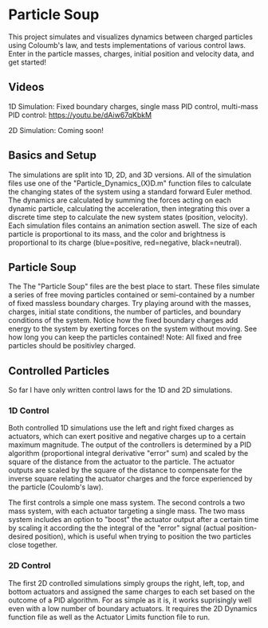 # Particle Soup
This project simulates and visualizes dynamics between charged particles using Coloumb's law, and tests implementations of various control laws. Enter in the particle masses, charges, initial position and velocity data, and get started! 
## Videos
1D Simulation: Fixed boundary charges, single mass PID control, multi-mass PID control: https://youtu.be/dAiw67qKbkM

2D Simulation: Coming soon!
## Basics and Setup
The simulations are split into 1D, 2D, and 3D versions. All of the simulation files use one of the "Particle_Dynamics_(X)D.m" function files to calculate the changing states of the system using a standard forward Euler method. The dynamics are calculated by summing the forces acting on each dynamic particle, calculating the acceleration, then integrating this over a discrete time step to calculate the new system states (position, velocity). Each simulation files contains an animation section aswell. The size of each particle is proportional to its mass, and the color and brightness is proportional to its charge (blue=positive, red=negative, black=neutral). 
## Particle Soup
The The "Particle Soup" files are the best place to start. These files simulate a series of free moving particles contained or semi-contained by a number of fixed massless boundary charges. Try playing around with the masses, charges, initial state conditions, the number of particles, and boundary conditions of the system. Notice how the fixed boundary charges add energy to the system by exerting forces on the system without moving. See how long you can keep the particles contained! Note: All fixed and free particles should be positivley charged. 
## Controlled Particles
So far I have only written control laws for the 1D and 2D simulations. 
### 1D Control
Both controlled 1D simulations use the left and right fixed charges as actuators, which can exert positive and negative charges up to a certain maximum magnitude. The output of the controllers is determined by a PID algorithm (proportional integral derivative "error" sum) and scaled by the square of the distance from the actuator to the particle. The actuator outputs are scaled by the square of the distance to compensate for the inverse square relating the actuator charges and the force experienced by the particle (Coulomb's law). 

The first controls a simple one mass system. The second controls a two mass system, with each actuator targeting a single mass. The two mass system includes an option to "boost" the actuator output after a certain time by scaling it according the the integral of the "error" signal (actual position-desired position), which is useful when trying to position the two particles close together. 
### 2D Control
The first 2D controlled simulations simply groups the right, left, top, and bottom actuators and assigned the same charges to each set based on the outcome of a PID algorithm. For as simple as it is, it works suprisingly well even with a low number of boundary actuators. It requires the 2D Dynamics function file as well as the Actuator Limits function file to run.  

